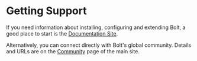 Getting Support
===============

If you need information about installing, configuring and extending Bolt, a
good place to start is the [Documentation Site][docs].

Alternatively, you can connect directly with Bolt's global community. Details
and URLs are on the [Community][community] page of the main site.

[community]: https://bolt.cm/community
[docs]: https://docs.bolt.cm
